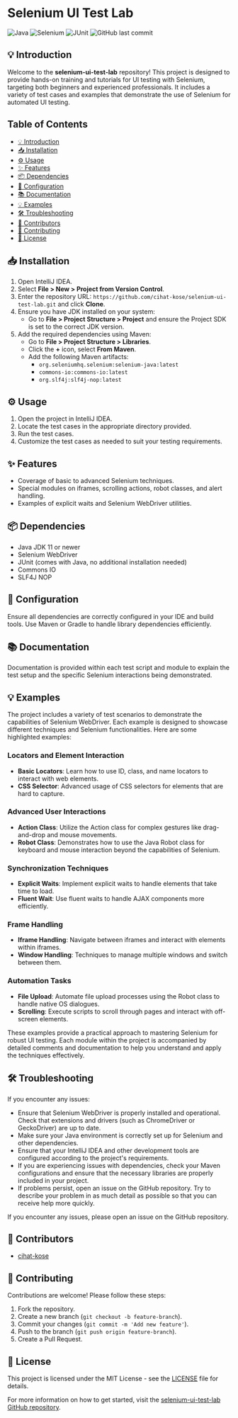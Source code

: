 
# Selenium UI Test Lab

![Java](https://img.shields.io/badge/Java-ED8B00?style=for-the-badge&logo=java&logoColor=white)
![Selenium](https://img.shields.io/badge/Selenium-43B02A?style=for-the-badge&logo=selenium&logoColor=white)
![JUnit](https://img.shields.io/badge/JUnit-25A162?style=for-the-badge&logo=junit5&logoColor=white)
![GitHub last commit](https://img.shields.io/github/last-commit/cihat-kose/JavaPatikaProjects?style=for-the-badge)

## 💡 Introduction
Welcome to the **selenium-ui-test-lab** repository! This project is designed to provide hands-on training and tutorials for UI testing with Selenium, targeting both beginners and experienced professionals. It includes a variety of test cases and examples that demonstrate the use of Selenium for automated UI testing.

## Table of Contents
- [💡 Introduction](#💡-introduction)
- [📥 Installation](#📥-installation)
- [⚙️ Usage](#⚙️-usage)
- [✨ Features](#✨-features)
- [📦 Dependencies](#📦-dependencies)
- [🔧 Configuration](#🔧-configuration)
- [📚 Documentation](#📚-documentation)
- [💡 Examples](#💡-examples)
- [🛠️ Troubleshooting](#🛠️-troubleshooting)
- [👥 Contributors](#👥-contributors)
- [🤝 Contributing](#🤝-contributing)
- [📜 License](#📜-license)

## 📥 Installation
1. Open IntelliJ IDEA.
2. Select **File > New > Project from Version Control**.
3. Enter the repository URL: `https://github.com/cihat-kose/selenium-ui-test-lab.git` and click **Clone**.
4. Ensure you have JDK installed on your system:
   - Go to **File > Project Structure > Project** and ensure the Project SDK is set to the correct JDK version.
5. Add the required dependencies using Maven:
   - Go to **File > Project Structure > Libraries**.
   - Click the **+** icon, select **From Maven**.
   - Add the following Maven artifacts:
      - `org.seleniumhq.selenium:selenium-java:latest`
      - `commons-io:commons-io:latest`
      - `org.slf4j:slf4j-nop:latest`

## ⚙️ Usage
1. Open the project in IntelliJ IDEA.
2. Locate the test cases in the appropriate directory provided.
3. Run the test cases.
4. Customize the test cases as needed to suit your testing requirements.

## ✨ Features
- Coverage of basic to advanced Selenium techniques.
- Special modules on iframes, scrolling actions, robot classes, and alert handling.
- Examples of explicit waits and Selenium WebDriver utilities.

## 📦 Dependencies
- Java JDK 11 or newer
- Selenium WebDriver
- JUnit (comes with Java, no additional installation needed)
- Commons IO
- SLF4J NOP

## 🔧 Configuration
Ensure all dependencies are correctly configured in your IDE and build tools. Use Maven or Gradle to handle library dependencies efficiently.

## 📚 Documentation
Documentation is provided within each test script and module to explain the test setup and the specific Selenium interactions being demonstrated.

## 💡 Examples
The project includes a variety of test scenarios to demonstrate the capabilities of Selenium WebDriver. Each example is designed to showcase different techniques and Selenium functionalities. Here are some highlighted examples:

### Locators and Element Interaction
- **Basic Locators**: Learn how to use ID, class, and name locators to interact with web elements.
- **CSS Selector**: Advanced usage of CSS selectors for elements that are hard to capture.

### Advanced User Interactions
- **Action Class**: Utilize the Action class for complex gestures like drag-and-drop and mouse movements.
- **Robot Class**: Demonstrates how to use the Java Robot class for keyboard and mouse interaction beyond the capabilities of Selenium.

### Synchronization Techniques
- **Explicit Waits**: Implement explicit waits to handle elements that take time to load.
- **Fluent Wait**: Use fluent waits to handle AJAX components more efficiently.

### Frame Handling
- **Iframe Handling**: Navigate between iframes and interact with elements within iframes.
- **Window Handling**: Techniques to manage multiple windows and switch between them.

### Automation Tasks
- **File Upload**: Automate file upload processes using the Robot class to handle native OS dialogues.
- **Scrolling**: Execute scripts to scroll through pages and interact with off-screen elements.

These examples provide a practical approach to mastering Selenium for robust UI testing. Each module within the project is accompanied by detailed comments and documentation to help you understand and apply the techniques effectively.

## 🛠️ Troubleshooting
If you encounter any issues:

- Ensure that Selenium WebDriver is properly installed and operational. Check that extensions and drivers (such as ChromeDriver or GeckoDriver) are up to date.
- Make sure your Java environment is correctly set up for Selenium and other dependencies.
- Ensure that your IntelliJ IDEA and other development tools are configured according to the project's requirements.
- If you are experiencing issues with dependencies, check your Maven configurations and ensure that the necessary libraries are properly included in your project.
- If problems persist, open an issue on the GitHub repository. Try to describe your problem in as much detail as possible so that you can receive help more quickly.

If you encounter any issues, please open an issue on the GitHub repository.

## 👥 Contributors
- [cihat-kose](https://github.com/cihat-kose)

## 🤝 Contributing
Contributions are welcome! Please follow these steps:
1. Fork the repository.
2. Create a new branch (`git checkout -b feature-branch`).
3. Commit your changes (`git commit -m 'Add new feature'`).
4. Push to the branch (`git push origin feature-branch`).
5. Create a Pull Request.

## 📜 License
This project is licensed under the MIT License - see the [LICENSE](LICENSE) file for details.

For more information on how to get started, visit the [selenium-ui-test-lab GitHub repository](https://github.com/cihat-kose/selenium-ui-test-lab).
